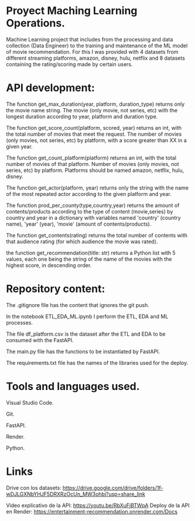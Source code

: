 # Proyect Maching Learning Operations.
Machine Learning project that includes from the processing and data collection (Data Engineer) to the training and maintenance of the ML model of movie recommendation. For this I was provided with 4 datasets from different streaming platforms, amazon, disney, hulu, netflix and 8 datasets containing the rating/scoring made by certain users.
# API development:
The function get_max_duration(year, platform, duration_type) returns only the movie name string. The movie (only movie, not series, etc) with the longest duration according to year, platform and duration type. 

The function get_score_count(platform, scored, year) returns an int, with the total number of movies that meet the request. The number of movies (only movies, not series, etc) by platform, with a score greater than XX in a given year. 

The function get_count_platform(platform) returns an int, with the total number of movies of that platform. Number of movies (only movies, not series, etc) by platform. Platforms should be named amazon, netflix, hulu, disney.

The function get_actor(platform, year) returns only the string with the name of the most repeated actor according to the given platform and year.

The function prod_per_county(type,country,year) returns the amount of contents/products according to the type of content (movie,series) by country and year in a dictionary with variables named 'country' (country name), 'year' (year), 'movie' (amount of contents/products).

The function get_contents(rating) returns the total number of contents with that audience rating (for which audience the movie was rated).

the function get_recommendation(title: str) returns a Python list with 5 values, each one being the string of the name of the movies with the highest score, in descending order.

# Repository content:

The .gitignore file has the content that ignores the git push.

In the notebook ETL_EDA_ML.ipynb I perform the ETL, EDA and ML processes.

The file df_platform.csv is the dataset after the ETL and EDA to be consumed with the FastAPI.

The main.py file has the functions to be instantiated by FastAPI.

The requirements.txt file has the names of the libraries used for the deploy.
# Tools and languages used.
Visual Studio Code.

Git.

FastAPI.

Render.

Python.
# Links
Drive con los datasets:
https://drive.google.com/drive/folders/1f-wDJLGXNbYHJF5DRXRzOcUn_MW3ohbj?usp=share_link

Video explicativo de la API:
https://youtu.be/RbXuFjBTWpA
Deploy de la API en Render:
https://entertainment-recommendation.onrender.com/Docs
